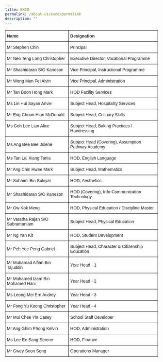 ```yaml
---
title: EXCO
permalink: /about-us/exco/permalink
description: ""
---
```

<style type="text/css">
.tg  {border-collapse:collapse;border-spacing:0;}
.tg td{border-color:black;border-style:solid;border-width:1px;font-family:Arial, sans-serif;font-size:14px;
  overflow:hidden;padding:10px 5px;word-break:normal;}
.tg th{border-color:black;border-style:solid;border-width:1px;font-family:Arial, sans-serif;font-size:14px;
  font-weight:normal;overflow:hidden;padding:10px 5px;word-break:normal;}
.tg .tg-clhh{background-color:#FFF;color:#222;font-weight:bold;text-align:left;vertical-align:middle}
.tg .tg-8rcp{background-color:#FFF;font-weight:bold;text-align:left;vertical-align:middle}
.tg .tg-zr06{background-color:#FFF;text-align:left;vertical-align:middle}
.tg .tg-ktyi{background-color:#FFF;text-align:left;vertical-align:top}
</style>
<table class="tg">
<thead>
  <tr>
    <th class="tg-clhh"><span style="color:inherit;background-color:transparent">Name</span></th>
    <th class="tg-8rcp"><span style="color:inherit;background-color:transparent">Designation</span></th>
  </tr>
</thead>
<tbody>
  <tr>
    <td class="tg-zr06"><span style="color:inherit;background-color:transparent">Mr Stephen Chin</span></td>
    <td class="tg-zr06"><span style="color:inherit;background-color:transparent">Principal</span></td>
  </tr>
  <tr>
    <td class="tg-zr06"><span style="color:inherit;background-color:transparent">Mr Neo Teng Long Christopher</span></td>
    <td class="tg-zr06"><span style="color:inherit;background-color:transparent">Executive Director, Vocational Programme</span></td>
  </tr>
  <tr>
    <td class="tg-ktyi">Mr Shashidaran S/O Kaneson<br></td>
    <td class="tg-zr06"><span style="color:inherit;background-color:transparent">Vice Principal, Instructional Programme</span></td>
  </tr>
  <tr>
    <td class="tg-ktyi">Mr Wong Mun Fei Alvin<br></td>
    <td class="tg-ktyi">Vice Principal, Administration<br></td>
  </tr>
  <tr>
    <td class="tg-zr06"><span style="color:inherit;background-color:transparent">Mr Tan Boon Hong Mark</span></td>
    <td class="tg-zr06"><span style="color:inherit;background-color:transparent">HOD Facility Services</span></td>
  </tr>
  <tr>
    <td class="tg-zr06"><span style="color:inherit;background-color:transparent">Ms Lin Hui Sayan Anvie</span></td>
    <td class="tg-zr06"><span style="color:inherit;background-color:transparent">Subject Head, Hospitality Services</span></td>
  </tr>
  <tr>
    <td class="tg-zr06"><span style="color:inherit;background-color:transparent">Mr Eng Choon Hian McDonald </span></td>
    <td class="tg-zr06"><span style="color:inherit;background-color:transparent">Subject Head, Culinary Skills </span><br></td>
  </tr>
  <tr>
    <td class="tg-ktyi">Ms <span style="background-color:initial">Goh Lee Lian Alice</span><br></td>
    <td class="tg-ktyi">Subject Head, Baking Practices / Hairdressing<br></td>
  </tr>
  <tr>
    <td class="tg-zr06"><span style="color:inherit;background-color:transparent">Ms Ang Bee Bee Jolene</span></td>
    <td class="tg-zr06"><span style="color:inherit;background-color:transparent">Subject Head (Covering), Assumption Pathway Academy</span></td>
  </tr>
  <tr>
    <td class="tg-zr06"><span style="color:inherit;background-color:transparent">Ms Tan Lai Xiang Tania</span></td>
    <td class="tg-zr06"><span style="color:inherit;background-color:transparent">HOD, English Language</span></td>
  </tr>
  <tr>
    <td class="tg-zr06"><span style="color:inherit;background-color:transparent">Mr Ang Chin Hwee Mark</span></td>
    <td class="tg-zr06"><span style="color:inherit;background-color:transparent">Subject Head, Mathematics</span></td>
  </tr>
  <tr>
    <td class="tg-ktyi">Mr Suhaimi Bin Sukiyar<br></td>
    <td class="tg-ktyi">HOD, Aesthetics<br></td>
  </tr>
  <tr>
    <td class="tg-zr06"><span style="color:inherit;background-color:transparent">Mr </span>Shashidaran S/O Kaneson</td>
    <td class="tg-zr06"><span style="color:inherit;background-color:transparent">HOD (Covering), Info-Communication Technology</span><br></td>
  </tr>
  <tr>
    <td class="tg-zr06"><span style="color:inherit;background-color:transparent">Mr Ow Kok Meng</span><br></td>
    <td class="tg-ktyi">HOD, Physical Education<span style="color:inherit;background-color:transparent"> / Discipline Master</span></td>
  </tr>
  <tr>
    <td class="tg-zr06"><span style="color:inherit;background-color:transparent">Mr Varatha Rajan S/O Subramaniam </span></td>
    <td class="tg-zr06"><span style="color:inherit;background-color:transparent">Subject Head, Physical Education</span></td>
  </tr>
  <tr>
    <td class="tg-ktyi">Mr Ng Yan Kit<br></td>
    <td class="tg-zr06"><span style="color:inherit;background-color:transparent">HOD, Student Development</span></td>
  </tr>
  <tr>
    <td class="tg-zr06"><span style="color:inherit;background-color:transparent">Mr Peh Yee Peng Gabriel</span></td>
    <td class="tg-zr06"><span style="color:inherit;background-color:transparent">Subject Head, Character &amp; Citizenship Education</span><br></td>
  </tr>
  <tr>
    <td class="tg-zr06"><span style="color:inherit;background-color:transparent">Mr Muhamad Alfian Bin Tajuddin</span></td>
    <td class="tg-zr06"><span style="color:inherit;background-color:transparent">Year Head - 1</span></td>
  </tr>
  <tr>
    <td class="tg-zr06"><span style="color:inherit;background-color:transparent">Mr Mohamed Izam Bin Mohamed Hani</span></td>
    <td class="tg-zr06"><span style="color:inherit;background-color:transparent">Year Head - 2</span></td>
  </tr>
  <tr>
    <td class="tg-ktyi">Ms Leong Mei Ern Audrey<br></td>
    <td class="tg-zr06"><span style="color:inherit;background-color:transparent">Year Head - 3</span></td>
  </tr>
  <tr>
    <td class="tg-ktyi"><span style="background-color:initial">Mr Fong Yu Keong Christopher  </span>  <br></td>
    <td class="tg-zr06"><span style="color:inherit;background-color:transparent">Year Head - 4</span></td>
  </tr>
  <tr>
    <td class="tg-zr06"><span style="color:inherit;background-color:transparent">Mr </span>Mui Chee Yin Casey</td>
    <td class="tg-zr06"><span style="color:inherit;background-color:transparent">School Staff Developer</span></td>
  </tr>
  <tr>
    <td class="tg-zr06"><span style="color:inherit;background-color:transparent">Mr Ang Ghim Phong Kelvin</span></td>
    <td class="tg-zr06"><span style="color:inherit;background-color:transparent">HOD, Administration</span></td>
  </tr>
  <tr>
    <td class="tg-zr06"><span style="color:inherit;background-color:transparent">Ms Lee Ee Sang Serene</span></td>
    <td class="tg-zr06"><span style="color:inherit;background-color:transparent">HOD, Finance</span></td>
  </tr>
  <tr>
    <td class="tg-zr06"><span style="color:inherit;background-color:transparent">Mr Gwey Soon Seng</span></td>
    <td class="tg-zr06"><span style="color:inherit;background-color:transparent">Operations Manager</span></td>
  </tr>
</tbody>
</table>